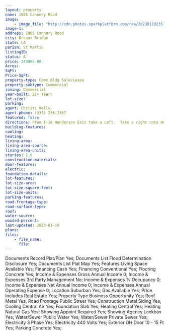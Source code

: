 ```yaml
---
layout: property
name: 1005 Cannery Road 
image:
    - image_file: "http://cdn.photos.sparkplatform.com/raa/20230110235721699585000000.jpg"
image-1:
address: 1005 Cannery Road
city: Breaux Bridge
state: LA
parish: St Martin
listingID: 
status: A
price: 149900.00
Acres: 
SqFt: 
Price-SqFt: 
property-type: Comm Bldg Sale/Lease
property-subtype: Commercial
zoning: Commercial
year-built: 21+ Years
lot-size: 
parking: 
agent: Christi Kelly
agent-phone: (337) 256-2367
featured: false
directions: From I-10 Henderson Exit take a Left.  Take a right unto Huval Lane at Dollar Store.  At stop sign take a Left on Potato Shed Road.  Cannery road is gravel road off of Potato Shed Road.
building-features: 
cooling: 
heating: 
living-area: 
living-area-source: 
living-area-units: 
stories: 1.0
construction-materials: 
door-features: 
electric: 
foundation-details: 
lot-features: 
lot-size-area: 
lot-size-square-feet: 
lot-size-units: 
parking-features: 
road-frontage-type: 
road-surface-type: 
roof: 
water-source: 
wooded-percent: 
last-updated: 2023-01-10
plans: 
files:
    - file_name:
      file:
---
```

Documents	Record Plat/Plan	Yes;
Documents List	Flood Determination Disclosure	Yes;
Documents List	Plat Map	Yes;
Features	Living Space Available	Yes;
Financing	Cash	Yes;
Financing	Conventional	Yes;
Flooring	Concrete	Yes;
Income & Expenses	Gross Annual Income	0;
Income & Expenses	3rd Party Management	No;
Income & Expenses	% Occupancy	0;
Income & Expenses	Net Annual Income	0;
Income & Expenses	Annual Operating Expense	0;
Location	Suburban	Yes;
Gas	Available	Yes;
Price Includes	Real Estate	Yes;
Property Type	Business Opportunity	Yes;
Roof	Metal	Yes;
Road Frontage	Public Street	Yes;
Construction	Metal Siding	Yes;
Cooling	Central Air	Yes;
Foundation	Slab	Yes;
Heating	Central	Yes;
Heating	Natural Gas	Yes;
Showing	Appoint Required	Yes;
Showing	Agency Lockbox	Yes;
Water/Sewer	Public Water	Yes;
Water/Sewer	Private Sewer	Yes;
Electricity	3 Phase	Yes;
Electricity	440 Volts	Yes;
Exterior	OH Door 10 - 15 Ft	Yes;
Parking	Concrete	Yes;

